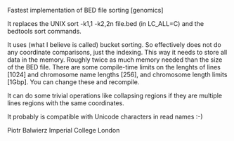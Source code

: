 Fastest implementation of BED file sorting [genomics]

It replaces the UNIX sort -k1,1 -k2,2n file.bed (in LC_ALL=C)
and the bedtools sort commands.

It uses (what I believe is called) bucket sorting. So effectively does not do any coordinate comparisons,
just the indexing. This way it needs to store all data in the memory. Roughly twice as much memory needed than
the size of the BED file. There are some compile-time limits on the lenghts of lines [1024] and chromosome
name lengths [256], and chromosome length limits [1Gbp]. You can change these and recompile.

It can do some trivial operations like collapsing regions if they are multiple lines regions with the same coordinates.

It probably is compatible with Unicode characters in read names :-)


Piotr Balwierz
Imperial College London
